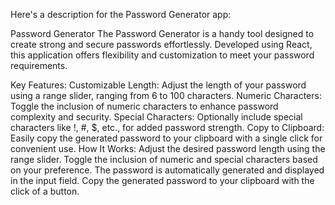 
Here's a description for the Password Generator app:

Password Generator
The Password Generator is a handy tool designed to create strong and secure passwords effortlessly. Developed using React, this application offers flexibility and customization to meet your password requirements.

Key Features:
Customizable Length: Adjust the length of your password using a range slider, ranging from 6 to 100 characters.
Numeric Characters: Toggle the inclusion of numeric characters to enhance password complexity and security.
Special Characters: Optionally include special characters like !, #, $, etc., for added password strength.
Copy to Clipboard: Easily copy the generated password to your clipboard with a single click for convenient use.
How It Works:
Adjust the desired password length using the range slider.
Toggle the inclusion of numeric and special characters based on your preference.
The password is automatically generated and displayed in the input field.
Copy the generated password to your clipboard with the click of a button.
